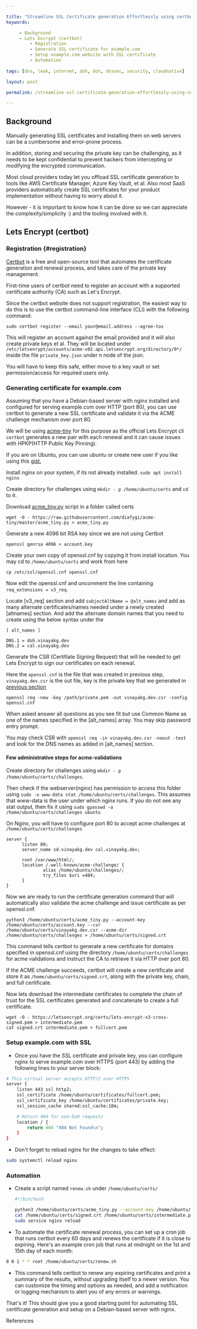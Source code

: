 ```yaml
---

title: "Streamline SSL Certificate generation Effortlessly using certbot"
keywords:

     - Background
     - Lets Encrypt (certbot)
         - Registration
         - Generate SSL certificate for example.com
         - Setup example.com website with SSL certificate
         - Automation
     
tags: [dns, leak, internet, doh, dot, dnssec, security, cloudnative]

layout: post

permalink: /streamline-ssl-certificate-generation-effortlessly-using-certbot

---
```




## Background

Manually generating SSL certificates and installing them on web servers can be a cumbersome and error-prone process.

In addition, storing and securing the private key can be challenging, as it needs to be kept confidential to prevent hackers from intercepting or modifying the encrypted communication.

Most cloud providers today let you offload SSL certificate generation to tools like AWS Certificate Manager, Azure Key Vault, et al. Also most SaaS providers automatically create SSL certificates for your product implementation without having to worry about it.

However - it is important to know how it can be done so we can appreciate the complexity/simplicity :) and the tooling involved with it. 

## Lets Encrypt (certbot)



### Registration {#registration}

[Certbot](https://certbot.eff.org) is a free and open-source tool that automates the certificate generation and renewal process, and takes care of the private key management.

First-time users of certbot need to register an account with a supported certificate authority (CA) such as Let's Encrypt.

Since the certbot website does not support registration, the easiest way to do this is to use the certbot command-line interface (CLI) with the following command:

```shell
sudo certbot register --email your@email.address --agree-tos
```

This will register an account against the email provided and it will also create private keys et al. They will be located under `/etc/letsenrypt/accounts/acme-v02.api.letsencrypt.org/directory/0*/` inside the file `private_key.json` under n node of the json.

You will have to keep this safe, either move to a key vault or set permission/access for required users only.



### Generating certificate for example.com

Assuming that you have a Debian-based server with nginx installed and configured for serving example.com over HTTP (port 80), you can use certbot to generate a new SSL certificate and validate it via the ACME challenge mechanism over port 80.

We will be using [acme-tiny](https://github.com/diafygi/acme-tiny?ref=scotthelme.co.uk) for this purpose as the official Lets Encrypt cli `certbot` generates a new pair with each renewal and it can cause issues with HPKP(HTTP Public Key Pinning).

If you are on Ubuntu, you can use ubuntu or create new user if you like using this [gist.](https://gist.github.com/vinayakg/0153e8de9b02f064637b569d2e10ebe4)

Install nginx on your system, if its not already installed. `sudo apt install nginx`

Create directory for challenges using `mkdir - p /home/ubuntu/certs` and `cd` to it.

Download [acme_tiny.py](https://github.com/diafygi/acme-tiny/blob/master/acme_tiny.py) script in a folder called certs

```shell
wget -O - https://raw.githubusercontent.com/diafygi/acme-tiny/master/acme_tiny.py > acme_tiny.py
```

Generate a new 4096 bit RSA key since we are not using Certbot

```shell
openssl genrsa 4096 > account.key
```

Create your own copy of openssl.cnf by copying it from install location. You may cd to `/home/ubuntu/certs` and work from here

```shell
cp /etc/ssl/openssl.cnf openssl.cnf
```

Now edit the openssl.cnf and uncomment the line containing `req_extensions = v3_req`. 

Locate [v3_req] section and add `subjectAltName = @alt_names` and add as many alternate certificates/names needed under a newly created [altnames] section. And add the alternate domain names  that you need to create using the below syntax under the 

```
[ alt_names ]

DNS.1 = doh.vinayakg.dev 
DNS.2 = cal.vinayakg.dev
```



Generate the CSR (Certifiate Signing Request) that will be needed to get Lets Encrypt to sign our certificates on each renewal.

Here the `openssl.cnf` is the file that was created in previous step, `vinayakg.dev.csr` is the out file, key is the private key that we generated in [previous section](#registration)

```shell
openssl req -new -key /path/private.pem -out vinayakg.dev.csr -config openssl.cnf
```

When asked answer all questions as you see fit but use Common Name as one of the names specified in the [alt_names] array. You may skip password entry prompt.

You may check CSR with `openssl req -in vinayakg.dev.csr -noout -text` and look for the DNS names as added in [alt_names] section.

#### Few administrative steps for acme-validations

Create directory for challenges using `mkdir - p /home/ubuntu/certs/challenges`. 

Then check if the webserver(nginx) has permission to access this folder using `sudo -u www-data stat /home/ubuntu/certs/challenges`. This assumes that www-data is the user under which nginx runs.  If you do not see any stat output, then fix it using `sudo gpasswd -a /home/ubuntu/certs/challenges ubuntu`



On Nginx, you will have to configure port 80 to accept acme challenges at `/home/ubuntu/certs/challenges`



```nginx
server {
      listen 80;
      server_name sd.vinayakg.dev cal.vinayakg.dev;

      root /var/www/html/;
      location /.well-known/acme-challenge/ {
              alias /home/ubuntu/challenges/;
              try_files $uri =404;
      }
}
```



Now we are ready to run the certificate generation command that will automatically also validate the acme challenge and issue certificate as per openssl.cnf.

```shell
python3 /home/ubuntu/certs/acme_tiny.py --account-key /home/ubuntu/certs/account.key --csr /home/ubuntu/certs/vinayakg.dev.csr --acme-dir /home/ubuntu/certs/challenges > /home/ubuntu/certs/signed.crt
```



This command tells certbot to generate a new certificate for domains specified in openssl.cnf using the directory `/home/ubuntu/certs/challenges` for acme validations and instruct the CA to retrieve it via HTTP over port 80.

If the ACME challenge succeeds, certbot will create a new certificate and store it as `/home/ubuntu/certs/signed.crt`, along with the private key, chain, and full certificate.

Now lets download the intermediate certificates to complete the chain of trust for the SSL certificates generated and concatenate to create a full certificate.

```shell
wget -O - https://letsencrypt.org/certs/lets-encrypt-x3-cross-signed.pem > intermediate.pem
cat signed.crt intermediate.pem > fullcert.pem
```



### Setup example.com with SSL

- Once you have the SSL certificate and private key, you can configure nginx to serve example.com over HTTPS (port 443) by adding the following lines to your server block:

```bash
# This virtual server accepts HTTP/2 over HTTPS
server {
    listen 443 ssl http2;
    ssl_certificate /home/ubuntu/certificates/fullcert.pem;
    ssl_certificate_key /home/ubuntu/certificates/private.key;
    ssl_session_cache shared:ssl_cache:10m;

    # Return 404 for non-DoH requests
    location / {
        return 404 "404 Not Found\n";
    }   
}
```

- Don't forget to reload nginx for the changes to take effect:

```bash
sudo systemctl reload nginx
```

### Automation

- Create a script named `renew.sh` under `/home/ubuntu/certs/`

  ````bash
  #!/bin/bash
  
  python3 /home/ubuntu/certs/acme_tiny.py --account-key /home/ubuntu/certs/account.key --csr /home/ubuntu/certs/vinayakg.dev.csr --acme-dir /home/ubuntu/certs/challenges > /home/ubuntu/certs/signed.crt
  cat /home/ubuntu/certs/signed.crt /home/ubuntu/certs/intermediate.pem > /home/ubuntu/certs/fullcert.pem
  sudo service nginx reload
  ````

  

- To automate the certificate renewal process, you can set up a cron job that runs certbot every 60 days and renews the certificate if it is close to expiring. Here's an example cron job that runs at midnight on the 1st and 15th day of each month:

```bash
0 0 1 * * root /home/ubuntu/certs/renew.sh
```

- This command tells certbot to renew any expiring certificates and print a summary of the results, without upgrading itself to a newer version. You can customize the timing and options as needed, and add a notification or logging mechanism to alert you of any errors or warnings.

That's it! This should give you a good starting point for automating SSL certificate generation and setup on a Debian-based server with nginx.



References

